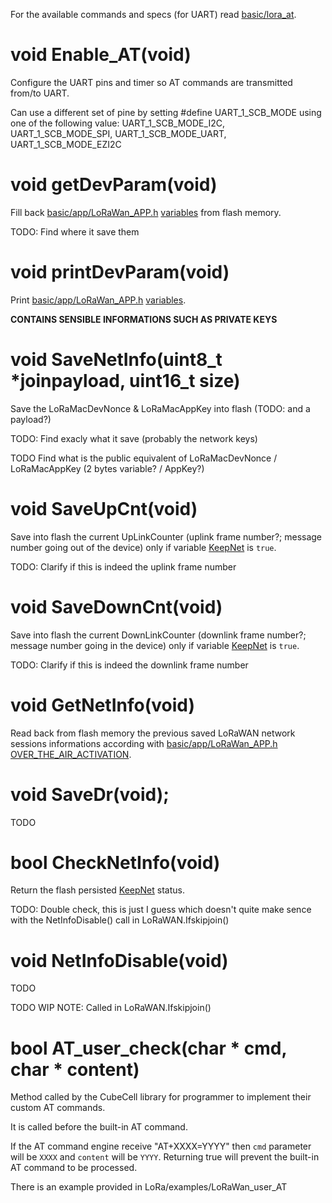 For the available commands and specs (for UART) read [basic/lora_at](../../basic/lora_at.md).


# void Enable_AT(void)
Configure the UART pins and timer so AT commands are transmitted from/to UART.

Can use a different set of pine by setting #define UART_1_SCB_MODE using one of the following value: UART_1_SCB_MODE_I2C, UART_1_SCB_MODE_SPI, UART_1_SCB_MODE_UART, UART_1_SCB_MODE_EZI2C

# void getDevParam(void)
Fill back [basic/app/LoRaWan_APP.h](../../basic/app/LoRaWan_APP.md) [variables](../../basic/app/LoRaWan_APP.md#Variables) from flash memory.

TODO: Find where it save them

# void printDevParam(void)
Print [basic/app/LoRaWan_APP.h](../../basic/app/LoRaWan_APP.md) [variables](../../basic/app/LoRaWan_APP.md#Variables).

**CONTAINS SENSIBLE INFORMATIONS SUCH AS PRIVATE KEYS**

# void SaveNetInfo(uint8_t *joinpayload, uint16_t size)

Save the LoRaMacDevNonce & LoRaMacAppKey into flash (TODO: and a payload?)

TODO: Find exacly what it save (probably the network keys)

TODO Find what is the public equivalent of LoRaMacDevNonce / LoRaMacAppKey (2 bytes variable? / AppKey?)

# void SaveUpCnt(void)
Save into flash the current UpLinkCounter (uplink frame number?; message number going out of the device) only if variable [KeepNet](../../basic/app/LoRaWan_APP.md#bool-KeepNet) is `true`.

TODO: Clarify if this is indeed the uplink frame number

# void SaveDownCnt(void)
Save into flash the current DownLinkCounter (downlink frame number?; message number going in the device) only if variable [KeepNet](../../basic/app/LoRaWan_APP.md#bool-KeepNet) is `true`.

TODO: Clarify if this is indeed the downlink frame number

# void GetNetInfo(void)
Read back from flash memory the previous saved LoRaWAN network sessions informations according with [basic/app/LoRaWan_APP.h](../../basic/app/LoRaWan_APP.md) [OVER_THE_AIR_ACTIVATION](../../basic/app/LoRaWan_APP.md#bool-OVER_THE_AIR_ACTIVATION).

# void SaveDr(void);
TODO

# bool CheckNetInfo(void)
Return the flash persisted [KeepNet](../../basic/app/LoRaWan_APP.md#bool-KeepNet) status.

TODO: Double check, this is just I guess which doesn't quite make sence with the NetInfoDisable() call in LoRaWAN.Ifskipjoin()

# void NetInfoDisable(void)
TODO

TODO WIP NOTE: Called in LoRaWAN.Ifskipjoin()

# bool AT_user_check(char * cmd, char * content)
Method called by the CubeCell library for programmer to implement their custom AT commands.

It is called before the built-in AT command.

If the AT command engine receive "AT+XXXX=YYYY" then `cmd` parameter will be `XXXX` and `content` will be `YYYY`.
Returning true will prevent the built-in AT command to be processed.

There is an example provided in LoRa/examples/LoRaWan_user_AT